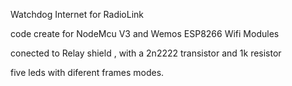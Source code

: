 Watchdog Internet for RadioLink

code create for NodeMcu V3 and Wemos ESP8266 Wifi Modules

conected to Relay shield , with a 2n2222 transistor and 1k resistor

five leds with diferent frames modes.
